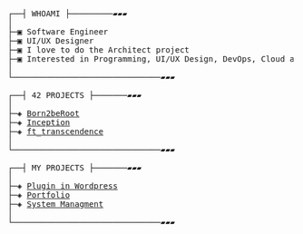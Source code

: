 
<pre>
  
┌──┤ WHOAMI ├─────────▰▰▰
│
├─▣ Software Engineer
├─▣ UI/UX Designer
├─▣ I love to do the Architect project
├─▣ Interested in Programming, UI/UX Design, DevOps, Cloud and AI.
│
└───────────────────────────────▰▰▰

┌──┤ 42 PROJECTS ├───────▰▰▰
│
├─◈ <a href="https://github.com/siiine-764/Born2beroot-42">Born2beRoot</a>
├─◈ <a href="https://github.com/siiine-764/inception">Inception</a>
├─◈ <a href="">ft_transcendence</a>
│
└───────────────────────────────▰▰▰

┌──┤ MY PROJECTS ├───────▰▰▰
│
├─◈ <a href="https://github.com/MedAmz120/woodashpro">Plugin in Wordpress</a>
├─◈ <a href="https://github.com/mayachee/MayachePortfolio">Portfolio</a>
├─◈ <a href="https://github.com/mayachee/system_managment">System Managment</a>
│
└───────────────────────────────▰▰▰
</pre>


